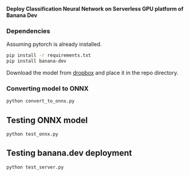 **Deploy Classification Neural Network on Serverless GPU platform of Banana Dev**

### Dependencies
Assuming pytorch is already installed.
```bash
pip install -r requirements.txt
pip install banana-dev
```
Download the model from [dropbox](https://www.dropbox.com/s/b7641ryzmkceoc9/pytorch_model_weights.pth?dl=0) and place it in the repo directory.

### Converting model to ONNX
```bash
python convert_to_onnx.py
```

## Testing ONNX model
```bash
python test_onnx.py
```

## Testing banana.dev deployment
```bash
python test_server.py
```

